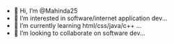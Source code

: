 - 👋 Hi, I’m @Mahinda25
- 👀 I’m interested in software/internet application dev...
- 🌱 I’m currently learning html/css/java/c++ ...
- 💞️ I’m looking to collaborate on software dev...


<!---
Mahinda25/Mahinda25 is a ✨ special ✨ repository because its `README.md` (this file) appears on your GitHub profile.
You can click the Preview link to take a look at your changes.
--->

